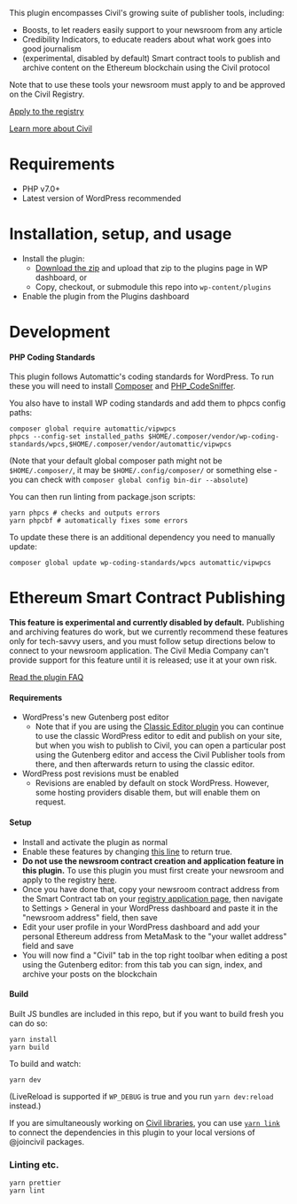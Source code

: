 This plugin encompasses Civil's growing suite of publisher tools, including:

- Boosts, to let readers easily support to your newsroom from any article
- Credibility Indicators, to educate readers about what work goes into good journalism
- (experimental, disabled by default) Smart contract tools to publish and archive content on the Ethereum blockchain using the Civil protocol

Note that to use these tools your newsroom must apply to and be approved on the Civil Registry.

[Apply to the registry](https://registry.civil.co/apply-to-registry)

[Learn more about Civil](https://civil.co)

# Requirements

- PHP v7.0+
- Latest version of WordPress recommended

# Installation, setup, and usage

- Install the plugin:
    - [Download the zip](https://github.com/joincivil/civil-publisher-wordpress-plugin/archive/master.zip) and upload that zip to the plugins page in WP dashboard, or
    - Copy, checkout, or submodule this repo into `wp-content/plugins`
- Enable the plugin from the Plugins dashboard

# Development

#### PHP Coding Standards

This plugin follows Automattic's coding standards for WordPress. To run these you will need to install [Composer](https://getcomposer.org/doc/00-intro.md#installation-linux-unix-macos) and [PHP_CodeSniffer](https://github.com/squizlabs/PHP_CodeSniffer#composer).

You also have to install WP coding standards and add them to phpcs config paths:

    composer global require automattic/vipwpcs
    phpcs --config-set installed_paths $HOME/.composer/vendor/wp-coding-standards/wpcs,$HOME/.composer/vendor/automattic/vipwpcs

(Note that your default global composer path might not be `$HOME/.composer/`, it may be `$HOME/.config/composer/` or something else - you can check with `composer global config bin-dir --absolute`)

You can then run linting from package.json scripts:

    yarn phpcs # checks and outputs errors
    yarn phpcbf # automatically fixes some errors

To update these there is an additional dependency you need to manually update:

    composer global update wp-coding-standards/wpcs automattic/vipwpcs

# Ethereum Smart Contract Publishing

**This feature is experimental and currently disabled by default.** Publishing and archiving features do work, but we currently recommend these features only for tech-savvy users, and you must follow setup directions below to connect to your newsroom application. The Civil Media Company can't provide support for this feature until it is released; use it at your own risk.

[Read the plugin FAQ](https://cvlconsensys.zendesk.com/hc/en-us/categories/360001540371-Publisher)

#### Requirements

- WordPress's new Gutenberg post editor
    - Note that if you are using the [Classic Editor plugin](https://wordpress.org/plugins/classic-editor/) you can continue to use the classic WordPress editor to edit and publish on your site, but when you wish to publish to Civil, you can open a particular post using the Gutenberg editor and access the Civil Publisher tools from there, and then afterwards return to using the classic editor.
- WordPress post revisions must be enabled
    - Revisions are enabled by default on stock WordPress. However, some hosting providers disable them, but will enable them on request.

#### Setup

- Install and activate the plugin as normal
- Enable these features by changing [this line](https://github.com/joincivil/civil-publisher-wordpress-plugin/blob/240d933ae8359b1531266c51ec0b359d04e646f3/utils.php#L17) to return true.
- **Do not use the newsroom contract creation and application feature in this plugin.** To use this plugin you must first create your newsroom and apply to the registry [here](https://registry.civil.co/apply-to-registry).
- Once you have done that, copy your newsroom contract address from the Smart Contract tab on your [registry application page](https://registry.civil.co/apply-to-registry/), then navigate to Settings > General in your WordPress dashboard and paste it in the "newsroom address" field, then save
- Edit your user profile in your WordPress dashboard and add your personal Ethereum address from MetaMask to the "your wallet address" field and save
- You will now find a "Civil" tab in the top right toolbar when editing a post using the Gutenberg editor: from this tab you can sign, index, and archive your posts on the blockchain

#### Build

Built JS bundles are included in this repo, but if you want to build fresh you can do so:

    yarn install
    yarn build

To build and watch:

    yarn dev

(LiveReload is supported if `WP_DEBUG` is true and you run `yarn dev:reload` instead.)

If you are simultaneously working on [Civil libraries](https://github.com/joincivil/Civil), you can use [`yarn link`](https://yarnpkg.com/lang/en/docs/cli/link/) to connect the dependencies in this plugin to your local versions of @joincivil packages.

### Linting etc.

    yarn prettier
    yarn lint
